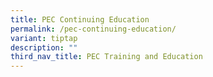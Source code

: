 ```yaml
---
title: PEC Continuing Education
permalink: /pec-continuing-education/
variant: tiptap
description: ""
third_nav_title: PEC Training and Education
---
```

